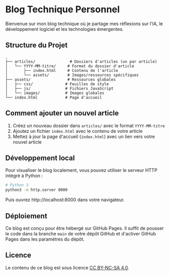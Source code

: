 # Blog Technique Personnel

Bienvenue sur mon blog technique où je partage mes réflexions sur l'IA, le développement logiciel et les technologies émergentes.

## Structure du Projet

```
.
├── articles/               # Dossiers d'articles (un par article)
│   └── YYYY-MM-titre/     # Format du dossier d'article
│       ├── index.html     # Contenu de l'article
│       └── assets/        # Images/ressources spécifiques
├── assets/                # Ressources globales
│   ├── css/              # Feuilles de style
│   ├── js/               # Fichiers JavaScript
│   └── images/           # Images globales
└── index.html            # Page d'accueil
```

## Comment ajouter un nouvel article

1. Créez un nouveau dossier dans `articles/` avec le format `YYYY-MM-titre`
2. Ajoutez un fichier `index.html` avec le contenu de votre article
3. Mettez à jour la page d'accueil (`index.html`) avec un lien vers votre nouvel article

## Développement local

Pour visualiser le blog localement, vous pouvez utiliser le serveur HTTP intégré à Python :

```bash
# Python 3
python3 -m http.server 8000
```

Puis ouvrez http://localhost:8000 dans votre navigateur.

## Déploiement

Ce blog est conçu pour être hébergé sur GitHub Pages. Il suffit de pousser le code dans la branche `main` de votre dépôt GitHub et d'activer GitHub Pages dans les paramètres du dépôt.

## Licence

Le contenu de ce blog est sous licence [CC BY-NC-SA 4.0](https://creativecommons.org/licenses/by-nc-sa/4.0/).

